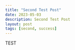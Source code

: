 ```yaml
---
title: "Second Test Post"
date: 2023-05-03
description: Second Test Post
layout: post
tags: [second, success]
---
```


TEST